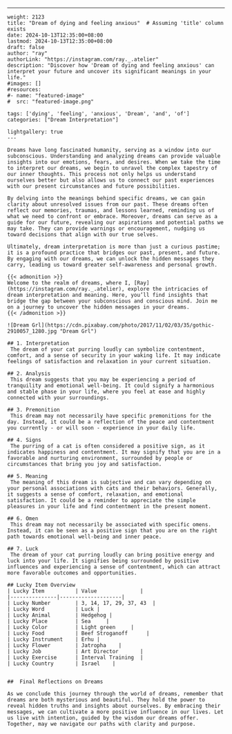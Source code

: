 ---
    weight: 2123
    title: "Dream of dying and feeling anxious"  # Assuming 'title' column exists
    date: 2024-10-13T12:35:00+08:00
    lastmod: 2024-10-13T12:35:00+08:00
    draft: false
    author: "ray"
    authorLink: "https://instagram.com/ray._.atelier"
    description: "Discover how 'Dream of dying and feeling anxious' can interpret your future and uncover its significant meanings in your life."
    #images: []
    #resources:
    #- name: "featured-image"
    #  src: "featured-image.png"
    
    tags: ['dying', 'feeling', 'anxious', 'Dream', 'and', 'of']
    categories: ["Dream Interpretation"]
    
    lightgallery: true
    ---
    
    Dreams have long fascinated humanity, serving as a window into our subconscious. Understanding and analyzing dreams can provide valuable insights into our emotions, fears, and desires. When we take the time to interpret our dreams, we begin to unravel the complex tapestry of our inner thoughts. This process not only helps us understand ourselves better but also allows us to connect our past experiences with our present circumstances and future possibilities.
    
    By delving into the meanings behind specific dreams, we can gain clarity about unresolved issues from our past. These dreams often reflect our memories, traumas, and lessons learned, reminding us of what we need to confront or embrace. Moreover, dreams can serve as a guide for our future, revealing our aspirations and potential paths we may take. They can provide warnings or encouragement, nudging us toward decisions that align with our true selves.
    
    Ultimately, dream interpretation is more than just a curious pastime; it is a profound practice that bridges our past, present, and future. By engaging with our dreams, we can unlock the hidden messages they carry, leading us toward greater self-awareness and personal growth.
    
    {{< admonition >}}
    Welcome to the realm of dreams, where I, [Ray](https://instagram.com/ray._.atelier), explore the intricacies of dream interpretation and meaning. Here, you’ll find insights that bridge the gap between your subconscious and conscious mind. Join me on a journey to uncover the hidden messages in your dreams.
    {{< /admonition >}}
    
    ![Dream Grl](https://cdn.pixabay.com/photo/2017/11/02/03/35/gothic-2910057_1280.jpg "Dream Grl")
    
    ## 1. Interpretation
     The dream of your cat purring loudly can symbolize contentment, comfort, and a sense of security in your waking life. It may indicate feelings of satisfaction and relaxation in your current situation.
    
    ## 2. Analysis
     This dream suggests that you may be experiencing a period of tranquility and emotional well-being. It could signify a harmonious and stable phase in your life, where you feel at ease and highly connected with your surroundings.
    
    ## 3. Premonition
     This dream may not necessarily have specific premonitions for the day. Instead, it could be a reflection of the peace and contentment you currently - or will soon - experience in your daily life.
    
    ## 4. Signs
     The purring of a cat is often considered a positive sign, as it indicates happiness and contentment. It may signify that you are in a favorable and nurturing environment, surrounded by people or circumstances that bring you joy and satisfaction.
    
    ## 5. Meaning
     The meaning of this dream is subjective and can vary depending on your personal associations with cats and their behaviors. Generally, it suggests a sense of comfort, relaxation, and emotional satisfaction. It could be a reminder to appreciate the simple pleasures in your life and find contentment in the present moment.
    
    ## 6. Omen
     This dream may not necessarily be associated with specific omens. Instead, it can be seen as a positive sign that you are on the right path towards emotional well-being and inner peace.
    
    ## 7. Luck
     The dream of your cat purring loudly can bring positive energy and luck into your life. It signifies being surrounded by positive influences and experiencing a sense of contentment, which can attract more favorable outcomes and opportunities.
    
    ## Lucky Item Overview
    | Lucky Item          | Value              |
    |---------------|--------------------|
    | Lucky Number        | 3, 14, 17, 29, 37, 43  |
    | Lucky Word          | Luck |
    | Lucky Animal        | Hedgehog |
    | Lucky Place         | Sea     |
    | Lucky Color         | Light green     |
    | Lucky Food          | Beef Stroganoff      |
    | Lucky Instrument    | Erhu |
    | Lucky Flower        | Jatropha    |
    | Lucky Job           | Art Director       |
    | Lucky Exercise      | Interval Training  |
    | Lucky Country       | Israel    |
    
    
    ##  Final Reflections on Dreams
    
    As we conclude this journey through the world of dreams, remember that dreams are both mysterious and beautiful. They hold the power to reveal hidden truths and insights about ourselves. By embracing their messages, we can cultivate a more positive influence in our lives. Let us live with intention, guided by the wisdom our dreams offer. Together, may we navigate our paths with clarity and purpose.
    